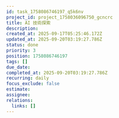```yaml
---
id: task_1758086746197_q5k6nv
project_id: project_1758036096750_gcncrc
title: AI 技術探索
description: 
created_at: 2025-09-17T05:25:46.172Z
updated_at: 2025-09-20T03:19:27.786Z
status: done
priority: 3
position: 1758086746197
tags: []
due_date: 
completed_at: 2025-09-20T03:19:27.786Z
recurring: daily
focus_exclude: false
estimate: 
assignee: 
relations:
  links: []
---
```





